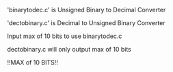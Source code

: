 'binarytodec.c' is Unsigned Binary to Decimal Converter

'dectobinary.c' is Decimal to Unsigned Binary Converter

Input max of 10 bits to use binarytodec.c

dectobinary.c will only output max of 10 bits 

!!MAX of 10 BITS!!
